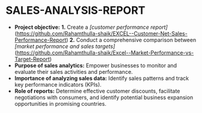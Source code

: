 # SALES-ANALYSIS-REPORT
- **Project objective:** 
**1.** Create a _[customer performance report]_(https://github.com/Rahamthulla-shaik/EXCEL--Customer-Net-Sales-Performance-Report)
**2.** Conduct a comprehensive comparison between _[market performance and sales targets]_(https://github.com/Rahamthulla-shaik/Excel--Market-Performance-vs-Target-Report)
- **Purpose of sales analytics:** Empower businesses to monitor and evaluate their sales activities and performance.
- **Importance of analyzing sales data:** Identify sales patterns and track key performance indicators (KPIs).
- **Role of reports:** Determine effective customer discounts, facilitate negotiations with consumers, and identify potential business expansion opportunities in promising countries.
